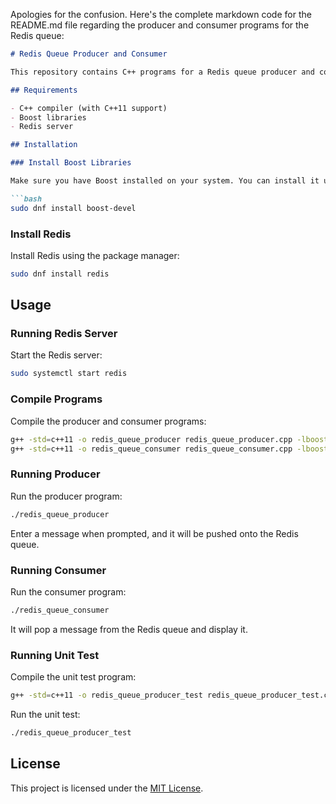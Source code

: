 Apologies for the confusion. Here's the complete markdown code for the README.md file regarding the producer and consumer programs for the Redis queue:

```markdown
# Redis Queue Producer and Consumer

This repository contains C++ programs for a Redis queue producer and consumer using the Boost Redis client.

## Requirements

- C++ compiler (with C++11 support)
- Boost libraries
- Redis server

## Installation

### Install Boost Libraries

Make sure you have Boost installed on your system. You can install it using your package manager:

```bash
sudo dnf install boost-devel
```

### Install Redis

Install Redis using the package manager:

```bash
sudo dnf install redis
```

## Usage

### Running Redis Server

Start the Redis server:

```bash
sudo systemctl start redis
```

### Compile Programs

Compile the producer and consumer programs:

```bash
g++ -std=c++11 -o redis_queue_producer redis_queue_producer.cpp -lboost_system -lboost_thread -lpthread
g++ -std=c++11 -o redis_queue_consumer redis_queue_consumer.cpp -lboost_system -lboost_thread -lpthread
```

### Running Producer

Run the producer program:

```bash
./redis_queue_producer
```

Enter a message when prompted, and it will be pushed onto the Redis queue.

### Running Consumer

Run the consumer program:

```bash
./redis_queue_consumer
```

It will pop a message from the Redis queue and display it.

### Running Unit Test

Compile the unit test program:

```bash
g++ -std=c++11 -o redis_queue_producer_test redis_queue_producer_test.cpp -lgtest -lgtest_main -pthread
```

Run the unit test:

```bash
./redis_queue_producer_test
```

## License

This project is licensed under the [MIT License](LICENSE).
```
